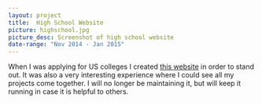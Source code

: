 ```yaml
---
layout: project
title:  High School Website
picture: highschool.jpg
picture_desc: Screenshot of high school website
date-range: "Nov 2014 - Jan 2015"
---
```

When I was applying for US colleges I created [this website](https://duman.me/highschool/) in order to stand out. It was also a very interesting experience where I could see all my projects come together. I will no longer be maintaining it, but will keep it running in case it is helpful to others.
